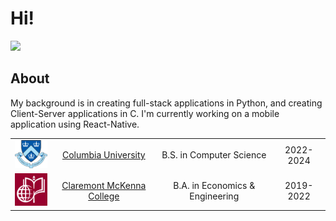 # Hi!

[![](https://img.shields.io/badge/LinkedIn-blue)](https://www.linkedin.com/in/keirk/)

## About
My background is in creating full-stack applications in Python, and creating Client-Server applications in C. I'm currently working on a mobile application using React-Native.

| | | | |
|:--:|:--:|:--:|:--:|
| <img width="75" src="./columbia.png" alt="Columbia"></img> | [Columbia University](https://www.columbia.edu/) | B.S. in Computer Science | 2022-2024 |
| <img width="75" src="./cmc.jpg" alt="Claremont McKenna College"></img> | [Claremont McKenna College](https://www.cmc.edu/) |  B.A. in Economics & Engineering | 2019-2022 |
